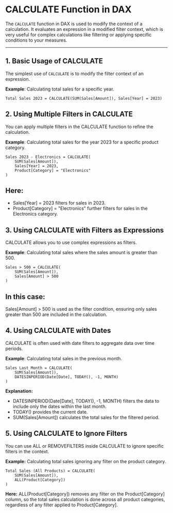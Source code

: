 # CALCULATE Function in DAX

The `CALCULATE` function in DAX is used to modify the context of a calculation. It evaluates an expression in a modified filter context, which is very useful for complex calculations like filtering or applying specific conditions to your measures.

---

## 1. **Basic Usage of CALCULATE**

The simplest use of `CALCULATE` is to modify the filter context of an expression.

**Example**: Calculating total sales for a specific year.

```DAX
Total Sales 2023 = CALCULATE(SUM(Sales[Amount]), Sales[Year] = 2023)
```

## 2. **Using Multiple Filters in CALCULATE**

You can apply multiple filters in the CALCULATE function to refine the calculation.

**Example**: Calculating total sales for the year 2023 for a specific product category.

```DAX
Sales 2023 - Electronics = CALCULATE(
    SUM(Sales[Amount]),
    Sales[Year] = 2023,
    Product[Category] = "Electronics"
)
```
## Here:
- Sales[Year] = 2023 filters for sales in 2023.
- Product[Category] = "Electronics" further filters for sales in the Electronics category.

## 3. Using CALCULATE with Filters as Expressions
CALCULATE allows you to use complex expressions as filters.

**Example**: Calculating total sales where the sales amount is greater than 500.

```DAX
Sales > 500 = CALCULATE(
    SUM(Sales[Amount]),
    Sales[Amount] > 500
)
```
## In this case:
Sales[Amount] > 500 is used as the filter condition, ensuring only sales greater than 500 are included in the calculation.

## 4. Using CALCULATE with Dates
CALCULATE is often used with date filters to aggregate data over time periods.

**Example**: Calculating total sales in the previous month.

```DAX
Sales Last Month = CALCULATE(
    SUM(Sales[Amount]),
    DATESINPERIOD(Date[Date], TODAY(), -1, MONTH)
)
```

 **Explanation:**
- DATESINPERIOD(Date[Date], TODAY(), -1, MONTH) filters the data to include only the dates within the last month.
- TODAY() provides the current date.
- SUM(Sales[Amount]) calculates the total sales for the filtered period.

## 5. Using CALCULATE to Ignore Filters
You can use ALL or REMOVEFILTERS inside CALCULATE to ignore specific filters in the context.

**Example:** Calculating total sales ignoring any filter on the product category.

```DAX
Total Sales (All Products) = CALCULATE(
    SUM(Sales[Amount]),
    ALL(Product[Category])
)
```
**Here:**
ALL(Product[Category]) removes any filter on the Product[Category] column, so the total sales calculation is done across all product categories, regardless of any filter applied to Product[Category].
